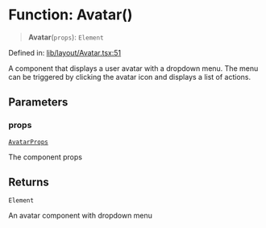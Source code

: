 # Function: Avatar()

> **Avatar**(`props`): `Element`

Defined in: [lib/layout/Avatar.tsx:51](https://github.com/aldesgroup/goaldn/blob/6a7943d02984b1a6b41d76a3a483a1484b644076/lib/layout/Avatar.tsx#L51)

A component that displays a user avatar with a dropdown menu.
The menu can be triggered by clicking the avatar icon and displays a list of actions.

## Parameters

### props

[`AvatarProps`](../type-aliases/AvatarProps.md)

The component props

## Returns

`Element`

An avatar component with dropdown menu
